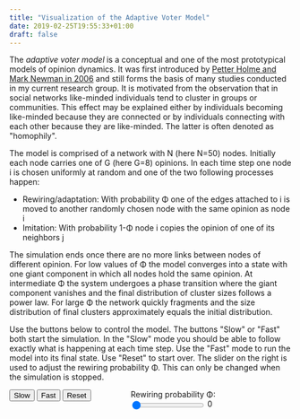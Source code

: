 ```yaml
---
title: "Visualization of the Adaptive Voter Model"
date: 2019-02-25T19:55:33+01:00
draft: false
---
```


<script src="https://ajax.aspnetcdn.com/ajax/jQuery/jquery-1.12.4.min.js"></script>
<script src="https://d3js.org/d3.v4.min.js"></script>

The *adaptive voter model* is a conceptual and one of the most prototypical models of 
opinion dynamics. It was first introduced by [Petter Holme and Mark Newman in
2006](https://journals.aps.org/pre/abstract/10.1103/PhysRevE.74.056108) and
still forms the basis of many studies conducted in my current research group.
It is motivated from the observation that in social networks like-minded
individuals tend to cluster in groups or communities. This effect may be
explained either by individuals becoming like-minded because they are connected
or by individuals connecting with each other because they are like-minded. The
latter is often denoted as "homophily".

The model is comprised of a network with N (here N=50) nodes. Initially each
node carries one of G (here G=8) opinions. In each time step one node i is
chosen uniformly at random and one of the two following processes happen:

- Rewiring/adaptation: With probability &Phi; one of the edges attached to i is moved to another
   randomly chosen node with the same opinion as node i 
- Imitation: With probability 1-&Phi; node i copies the opinion of one of its
  neighbors j

The simulation ends once there are no more links between nodes of different
opinion. For low values of &Phi; the model converges into a state with one
giant component in which all nodes hold the same opinion. At intermediate &Phi;
the system undergoes a phase transition where the giant component vanishes and
the final distribution of cluster sizes follows a power law. For large &Phi;
the network quickly fragments and the size distribution of final clusters
approximately equals the initial distribution.

Use the buttons below to control the model. The buttons "Slow" or
"Fast" both start the simulation.  In the "Slow" mode you should be able to
follow exactly what is happening at each time step. Use the "Fast" mode to run
the model into its final state.  Use "Reset" to start over. The slider on the
right is used to adjust the rewiring probability &Phi;. This can only be changed when
the simulation is stopped.

<div id="wrapper" style="display: flex;">
<div class="btn-group left" style="flex: 0 0 43%;">
    <button id="slow" type="button" class="btn btn-primary">Slow</button>
    <button id="fast" type="button" class="btn btn-primary">Fast</button>
    <button type="button" id="stopreset" class="btn btn-primary">Reset</button>
</div>
<div class="right" style="flex: 1">
    Rewiring probability &Phi;:
    <input class="rewiringslider" autocomplete="off" type="range" id="rewiring" value="0" min="0" max="1" step="0.1" oninput="rewiringvalue.value = rewiring.value" style="vertical-align:middle;">
    <output id="rewiringvalue">0</output>
</div>
</div>

<div id="svg"><div>

<script src="/js/adaptivevoter.js"></script>
